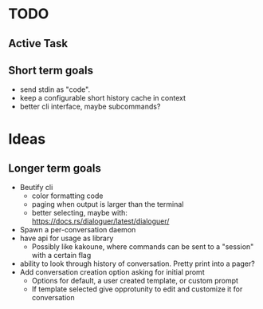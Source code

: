 # TODO

## Active Task



## Short term goals

- send stdin as "code".
- keep a configurable short history cache in context
- better cli interface, maybe subcommands?

# Ideas


## Longer term goals

- Beutify cli
  - color formatting code
  - paging when output is larger than the terminal
  - better selecting, maybe with: https://docs.rs/dialoguer/latest/dialoguer/
- Spawn a per-conversation daemon
- have api for usage as library
  - Possibly like kakoune, where commands can be sent to a "session" with a certain flag
- ability to look through history of conversation. Pretty print into a pager?
- Add conversation creation option asking for initial promt
  - Options for default, a user created template, or custom prompt
  - If template selected give opprotunity to edit and customize it for conversation